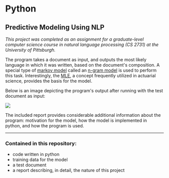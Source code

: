 # Python
## Predictive Modeling Using NLP

*This project was completed as an assignment for a graduate-level computer science course in natural language processing (CS 2731) at the University of Pittsburgh.* 

The program takes a document as input, and outputs the most likely language in which it was written, based on the document's composition. A special type of [markov model](https://en.wikipedia.org/wiki/Markov_chain) called an [n-gram model](https://en.wikipedia.org/wiki/N-gram) is used to perform this task. Interestingly, the [MLE](https://en.wikipedia.org/wiki/Maximum_likelihood_estimation), a concept frequently utilized in actuarial science, provides the basis for the model.

Below is an image depicting the program's output after running with the test document as input:

<img src = "https://github.com/JosephKnittel/Python/blob/main/Images/output.png">

The included report provides considerable additional information about the program: motivation for the model, how the model is implemented in python, and how the program is used. 

<hr>

### Contained in this repository: 

- code written in python
- training data for the model
- a test document
- a report describing, in detail, the nature of this project
